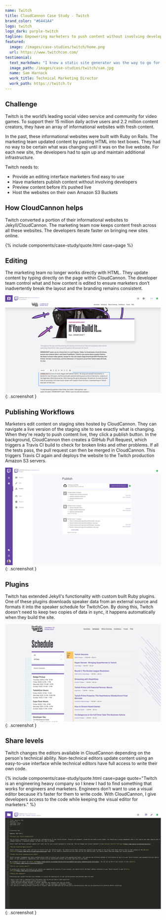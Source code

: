 ```yaml
---
name: Twitch
title: CloudCannon Case Study - Twitch
brand_color: "#6441A4"
logo: twitch
logo_dark: purple-twitch
tagline: Empowering marketers to push content without involving developers
featured:
  image: /images/case-studies/twitch/home.png
  url: https://www.twitchcon.com/
testimonial:
  text_markdown: "I knew a static site generator was the way to go for Twitch, we just needed a way for the marketing team to update content. CloudCannon provides a quality editing interface for our marketing team while allowing developers to use the tools and workflows they know."
  image_path: /images/case-studies/twitch/sam.jpg
  name: Sam Harnack
  work_title: ‎Technical Marketing Director
  work_path: https://twitch.tv
---
```


## Challenge

Twitch is the world’s leading social video service and community for video games. To support their 15 million daily active users and 2.2 million content creators, they have an array of informational websites with fresh content.

In the past, these informational websites were built with Ruby on Rails. The marketing team updated content by pasting HTML into text boxes. They had no way to be certain what was changing until it was on the live website. For each new site, the developers had to spin up and maintain additional infrastructure.

Twitch needs to:

* Provide an editing interface marketers find easy to use
* Have marketers publish content without involving developers
* Preview content before it’s pushed live
* Host the websites on their own Amazon S3 Buckets

## How CloudCannon helps

Twitch converted a portion of their informational websites to Jekyll/CloudCannon. The marketing team now keeps content fresh across all these websites. The developers iterate faster on bringing new sites online.

{% include components/case-study/quote.html case=page %}

## Editing

The marketing team no longer works directly with HTML. They update content by typing directly on the page within CloudCannon. The developer team control what and how content is edited to ensure marketers don’t inadvertently break the layout and the branding remains consistent.

![TwitchCon Editing](/images/case-studies/twitch/editing.png){: .screenshot }

## Publishing Workflows

Marketers edit content on staging sites hosted by CloudCannon. They can navigate a live version of the staging site to see exactly what is changing. When they're ready to push content live, they click a publish button. In the background, CloudCannon then creates a GitHub Pull Request, which triggers a Travis CI build to check for broken links and other problems. If all the tests pass, the pull request can then be merged in CloudCannon. This triggers Travis CI again and deploys the website to the Twitch production Amazon S3 servers.

![TwitchCon Publishing](/images/case-studies/twitch/publish.png){: .screenshot }

## Plugins

Twitch has extended Jekyll's functionality with custom built Ruby plugins. One of these plugins downloads speaker data from an external source and formats it into the speaker schedule for TwitchCon. By doing this, Twitch doesn't need to keep two copies of data in sync, it happens automatically when they build the site.

![TwitchCon Speakers](/images/case-studies/twitch/plugin.png){: .screenshot }

## Share levels

Twitch changes the editors available in CloudCannon depending on the person's technical ability. Non-technical editors update content using an easy-to-use interface while technical editors have full access to write their own code.

{% include components/case-study/quote.html case=page quote="Twitch is an engineering heavy company so I knew I had to find something that works for engineers and marketers. Engineers don’t want to use a visual editor because it’s faster for them to write code. With CloudCannon, I give developers access to the code while keeping the visual editor for marketers." %}

![Twitch Markdown](/images/case-studies/twitch/markdown.png){: .screenshot }
